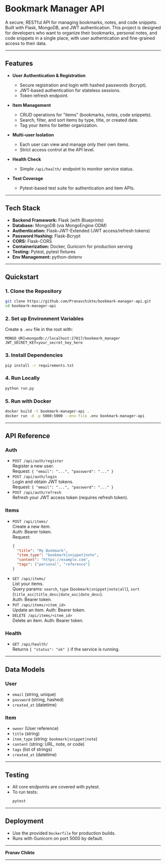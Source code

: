 # Bookmark Manager API

A secure, RESTful API for managing bookmarks, notes, and code snippets. Built with Flask, MongoDB, and JWT authentication. This project is designed for developers who want to organize their bookmarks, personal notes, and code snippets in a single place, with user authentication and fine-grained access to their data.

---

## Features

- **User Authentication & Registration**  
  - Secure registration and login with hashed passwords (bcrypt).
  - JWT-based authentication for stateless sessions.
  - Token refresh endpoint.

- **Item Management**  
  - CRUD operations for "items" (bookmarks, notes, code snippets).
  - Search, filter, and sort items by type, title, or created date.
  - Tag your items for better organization.

- **Multi-user Isolation**  
  - Each user can view and manage only their own items.
  - Strict access control at the API level.

- **Health Check**  
  - Simple `/api/health/` endpoint to monitor service status.

- **Test Coverage**  
  - Pytest-based test suite for authentication and item APIs.

---

## Tech Stack

- **Backend Framework:** Flask (with Blueprints)
- **Database:** MongoDB (via MongoEngine ODM)
- **Authentication:** Flask-JWT-Extended (JWT access/refresh tokens)
- **Password Hashing:** Flask-Bcrypt
- **CORS:** Flask-CORS
- **Containerization:** Docker, Gunicorn for production serving
- **Testing:** Pytest, pytest fixtures
- **Env Management:** python-dotenv

---

## Quickstart

### 1. Clone the Repository

```bash
git clone https://github.com/Pranavchikte/bookmark-manager-api.git
cd bookmark-manager-api
```

### 2. Set up Environment Variables

Create a `.env` file in the root with:

```
MONGO_URI=mongodb://localhost:27017/bookmark_manager
JWT_SECRET_KEY=your_secret_key_here
```

### 3. Install Dependencies

```bash
pip install -r requirements.txt
```

### 4. Run Locally

```bash
python run.py
```

### 5. Run with Docker

```bash
docker build -t bookmark-manager-api .
docker run -d -p 5000:5000 --env-file .env bookmark-manager-api
```

---

## API Reference

### Auth

- `POST /api/auth/register`  
  Register a new user.  
  Request: `{ "email": "...", "password": "..." }`
- `POST /api/auth/login`  
  Login and obtain JWT tokens.  
  Request: `{ "email": "...", "password": "..." }`
- `POST /api/auth/refresh`  
  Refresh your JWT access token (requires refresh token).

### Items

- `POST /api/items/`  
  Create a new item.  
  Auth: Bearer token.  
  Request:  
  ```json
  {
    "title": "My Bookmark",
    "item_type": "bookmark|snippet|note",
    "content": "https://example.com",
    "tags": ["personal", "reference"]
  }
  ```
- `GET /api/items/`  
  List your items.  
  Query params: `search`, `type` (`bookmark|snippet|note|all`), `sort` (`title_asc|title_desc|date_asc|date_desc`).  
  Auth: Bearer token.
- `PUT /api/items/<item_id>`  
  Update an item. Auth: Bearer token.
- `DELETE /api/items/<item_id>`  
  Delete an item. Auth: Bearer token.

### Health

- `GET /api/health/`  
  Returns `{ "status": "ok" }` if the service is running.

---

## Data Models

### User

- `email` (string, unique)
- `password` (string, hashed)
- `created_at` (datetime)

### Item

- `owner` (User reference)
- `title` (string)
- `item_type` (string: `bookmark|snippet|note`)
- `content` (string: URL, note, or code)
- `tags` (list of strings)
- `created_at` (datetime)

---

## Testing

- All core endpoints are covered with pytest.
- To run tests:
  ```bash
  pytest
  ```

---

## Deployment

- Use the provided `Dockerfile` for production builds.
- Runs with Gunicorn on port 5000 by default.

---

**Pranav Chikte**

---
